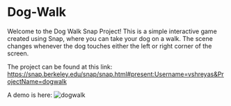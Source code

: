 # Dog-Walk

Welcome to the Dog Walk Snap Project! This is a simple interactive game created using Snap, where you can take your dog on a walk. The scene changes whenever the dog touches either the left or right corner of the screen.

The project can be found at this link: https://snap.berkeley.edu/snap/snap.html#present:Username=vshreyas&ProjectName=dogwalk

A demo is here:
![dogwalk](https://github.com/user-attachments/assets/bfe207fd-443b-425a-b5b9-fe6eeabf9696)
